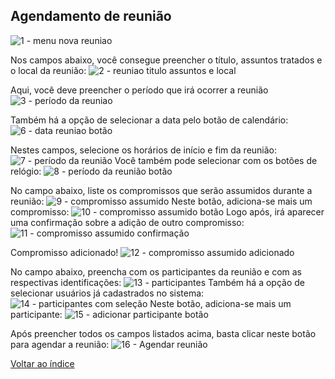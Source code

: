 
## Agendamento de reunião
![1 - menu nova reuniao](https://github.com/void-works-br/projeto-planejare/assets/107960686/ea48ef2f-9413-4fc3-ad05-17376596c6a8)

Nos campos abaixo, você consegue preencher o título, assuntos tratados e o local da reunião:
![2 - reuniao titulo assuntos e local](https://github.com/void-works-br/projeto-planejare/assets/107960686/b611082d-dcfd-4f4d-8324-310437ea49ff)

Aqui, você deve preencher o período que irá ocorrer a reunião
![3 - período da reuniao](https://github.com/void-works-br/projeto-planejare/assets/107960686/8483a52e-38af-4018-9189-568cb6adc6a4)

Também há a opção de selecionar a data pelo botão de calendário:
![6 - data reuniao botão](https://github.com/void-works-br/projeto-planejare/assets/107960686/3787c7b8-c4e1-4812-9613-1401621410f4)

Nestes campos, selecione os horários de início e fim da reunião:
![7 - período da reunião](https://github.com/void-works-br/projeto-planejare/assets/107960686/bd747d3d-0ee9-410f-8153-59526d4f8708)
Você também pode selecionar com os botões de relógio:
![8 - período da reunião botão](https://github.com/void-works-br/projeto-planejare/assets/107960686/dbbf0f48-42bd-449e-b301-39d6288c875d)

No campo abaixo, liste os compromissos que serão assumidos durante a reunião:
![9 - compromisso assumido](https://github.com/void-works-br/projeto-planejare/assets/107960686/4602fa7c-758d-4ad8-8261-81cb5f323ff9)
Neste botão, adiciona-se mais um compromisso:
![10 - compromisso assumido botão](https://github.com/void-works-br/projeto-planejare/assets/107960686/a4c5c159-b4f6-45f8-8465-af7b245aa332)
Logo após, irá aparecer uma confirmação sobre a adição de outro compromisso:
![11 - compromisso assumido confirmação](https://github.com/void-works-br/projeto-planejare/assets/107960686/d97d4ff7-be12-407e-b4f2-ded44dbd3487)

Compromisso adicionado!
![12 - compromisso assumido adicionado](https://github.com/void-works-br/projeto-planejare/assets/107960686/73e4ea59-6798-4c57-b4e6-675ce644648d)


No campo abaixo, preencha com os participantes da reunião e com as respectivas identificações:
![13 - participantes](https://github.com/void-works-br/projeto-planejare/assets/107960686/3fa77cd3-19e2-4f26-94d0-be1133ec80da)
Também há a opção de selecionar usuários já cadastrados no sistema:
![14 - participantes com seleção](https://github.com/void-works-br/projeto-planejare/assets/107960686/dfa741d5-9809-4b1b-819b-e4aca6c0e457)
Neste botão, adiciona-se mais um participante:
![15 - adicionar participante botão](https://github.com/void-works-br/projeto-planejare/assets/107960686/25a14e9e-496f-4eec-9e7d-8103e2f726f2)

Após preencher todos os campos listados acima, basta clicar neste botão para agendar a reunião:
![16 - Agendar reunião](https://github.com/void-works-br/projeto-planejare/assets/107960686/33f79d66-5cca-4f0b-8b01-cc4025c25dcc)

[Voltar ao índice](https://github.com/void-works-br/planejare-documentacao/blob/main/doc-index.md)




